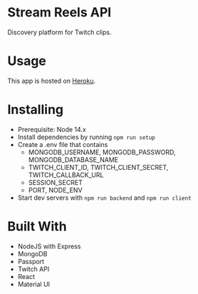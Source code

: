 # Stream Reels API

Discovery platform for Twitch clips.

# Usage

This app is hosted on [Heroku](https://streamreels.herokuapp.com).

# Installing

- Prerequisite: Node 14.x
- Install dependencies by running `npm run setup`
- Create a .env file that contains
  - MONGODB_USERNAME, MONGODB_PASSWORD, MONGODB_DATABASE_NAME
  - TWITCH_CLIENT_ID, TWITCH_CLIENT_SECRET, TWITCH_CALLBACK_URL
  - SESSION_SECRET
  - PORT, NODE_ENV
- Start dev servers with `npm run backend` and `npm run client`

# Built With

- NodeJS with Express
- MongoDB
- Passport
- Twitch API
- React
- Material UI
